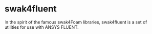 # swak4fluent
In the spirit of the famous swak4Foam libraries, swak4fluent is a set of utilities for use with ANSYS FLUENT.
